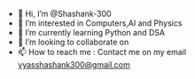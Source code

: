 - 👋 Hi, I’m @Shashank-300
- 👀 I’m interested in Computers,AI and Physics
- 🌱 I’m currently learning Python and DSA
- 💞️ I’m looking to collaborate on 
- 📫 How to reach me : Contact me on my email vyasshashank300@gmail.com

<!---
Shashank-300/Shashank-300 is a ✨ special ✨ repository because its `README.md` (this file) appears on your GitHub profile.
You can click the Preview link to take a look at your changes.
--->
